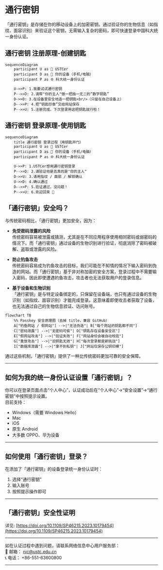# 通行密钥

「通行密钥」是存储在你的移动设备上的加密密钥。通过验证你的生物信息（如指纹、面容识别）来验证这个密钥，无需输入复杂的密码，即可快速登录中国科大统一身份认证。

## 通行密钥 注册原理-创建钥匙
```mermaid
sequenceDiagram
    participant U as 🧑 USTCer
    participant D as 🔐 你的设备（手机/电脑）
    participant P as 🌐 科大统一身份认证

    U->>P: 1.我要试试通行密钥
    P-->>D: 2.请帮"你的主人"做一把独一无二的“数字钥匙”
    D->>D: 3.在设备里安全地造一把钥匙<br/>（只留在自己设备上）
    D-->>P: 4.把“钥匙印章”交给网站保存
    P-->>U: 5.注册完成，下次登录用这把钥匙就行啦！
```

## 通行密钥 登录原理-使用钥匙
```mermaid
sequenceDiagram
    title 通行密钥 登录过程（用钥匙开门）
    participant U as 🧑 USTCer
    participant D as 🔐 你的设备（手机/电脑）
    participant P as 🌐 科大统一身份认证

    U->>P: 1.USTCer想用通行密钥登录
    P-->>D: 2.请验证他是否真的是"你的主人"
    D->>U: 3.请用指纹 / 面部 / 解锁确认
    U->>D: 4.确认通过
    D-->>P: 5.验证通过，没问题！
    P-->>U: 6.欢迎回来 👋
```

## 「通行密钥」安全吗？

与传统密码相比，「通行密钥」更加安全，因为：

- **免受密码泄露的风险**  
  传统密码容易被泄露或猜测，尤其是在不同应用程序使用相同密码或弱密码的情况下。而「通行密钥」通过设备的生物识别进行验证，彻底消除了密码被破解、盗取或泄露的风险。

- **防止钓鱼攻击**  
  传统密码容易成为钓鱼攻击的目标，我们可能在不知情的情况下输入密码到伪造的网站。而「通行密钥」基于非对称加密的安全方案，登录过程中不需要输入密码，因此即使遭遇钓鱼攻击，攻击者也无法获取用户的登录信息。

- **基于设备和生物识别**  
  「通行密钥」是与特定设备绑定的，只保留在设备端，也只有通过设备的生物识别（如指纹、面容识别）才能完成登录。这意味着即使攻击者获取了设备，也无法通过自己的生物信息验证、访问账号。

```mermaid
flowchart TB
    %% Passkey 安全原理图（去掉 title，兼容 GitHub）
    A["钓鱼网站 / 假网站"] -->|"无法伪造"| B["每个网站的钥匙都不同"]
    C["密码泄露"] -->|"无密码可偷"| D["钥匙存在设备安全区"]
    E["假网站攻击"] -->|"验证失败"| F["网站身份会被自动校验"]
    G["重放攻击"] -->|"旧钥匙无效"| H["每次登录都是新挑战"]
    I["数据库泄露"] -->|"拿不到私钥"| J["网站仅保存公钥印模"]

```

通过这些机制，「通行密钥」提供了一种比传统密码更加可靠的安全保障。

---

## 如何为我的统一身份认证设置「通行密钥」？

你可以在登录页面点击“个人中心”，认证成功后在“个人中心”→“安全设置”→“通行密钥”中按照提示设置。  
目前支持：

- Windows（需要 Windows Hello）
- Mac
- iOS
- 原生 Android
- 大多数 OPPO、华为设备

---

## 如何使用「通行密钥」登录？

在添加了「通行密钥」的设备登录统一身份认证时：

1. 选择“通行密钥”
2. 输入账号
3. 按照提示操作即可

---

## 「通行密钥」安全性证明

详见: [https://doi.org/10.1109/SP46215.2023.10179454](https://doi.org/10.1109/SP46215.2023.10179454)

---

如在认证过程中遇到问题，请联系网络信息中心用户服务部：  
📧 邮箱： [nic@ustc.edu.cn](mailto:nic@ustc.edu.cn)  
📞 电话： +86-551-63600800

---
